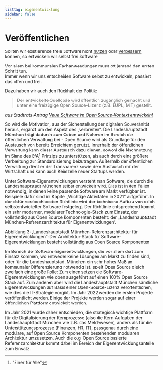 ```yaml
---
listtag: eigenentwicklung
sidebar: false
---
```


# Veröffentlichen

Sollten wir existierende freie Software nicht [nutzen](./use.html) oder [verbessern](./contribute.html) können, so entwickeln wir selbst frei Software.

Vor allem bei kommunalen Fachanwendungen muss oft jemand den ersten Schritt tun.  
Immer wenn wir uns entscheiden Software selbst zu entwickeln, passiert das offen und frei. 

Dazu haben wir auch den Rückhalt der Politik:

> Der entwickelte Quellcode wird öffentlich zugänglich gemacht und unter eine freizügige Open Source-Lizenz (z.B. EUPL, MIT) gestellt.

_aus Stadtrats-Antrag [Neue Software im Open Source-Kontext entwickeln!](https://risi.muenchen.de/risi/antrag/detail/6289779)_


So wird die Motivation, aus der Sicherstellung der digitalen Souveränität heraus, ergänzt um den Aspekt des „verbreiten“. 
Die Landeshauptstadt München trägt dadurch zum Geben und Nehmen im Bereich der öffentlichen Verwaltung bei - Open Source wird als Grundlage für den Austausch 
von bereits Erreichtem genutzt. 
Innerhalb der öffentlichen Verwaltung kann dieser Austausch dazu dienen, sowohl die Nachnutzung im Sinne des EfA[^1] Prinzips zu unterstützen, 
als auch durch eine größere Verbreitung zur Standardisierung beizutragen. 
Außerhalb der öffentlichen Verwaltung dient er der Transparenz sowie dem Austausch mit der Wirtschaft und kann auch Keimzelle neuer Startups werden.

Unter Software-Eigenentwicklungen versteht man Software, die durch die Landeshauptstadt München selbst entwickelt wird. 
Dies ist in den Fällen notwendig, in denen keine passende Software am Markt verfügbar ist. Beispiele dafür sind im Kapitel „Wichtige Aktivitäten in 2021“ aufgeführt. 
In der dafür verabschiedeten Richtlinie wird der technische Aufbau von solch selbstentwickelter Software festgelegt. 
Der Richtlinie entsprechend kommt ein sehr moderner, modularer Technologie-Stack zum Einsatz, der vollständig aus Open Source Komponenten besteht:
der „Landeshauptstadt München-Referenzarchitektur für Eigenentwicklungen“.

Abbildung 3: „Landeshauptstadt München-Referenzarchitektur für Eigenentwicklungen“: Der Architektur-Stack für Software-Eigenentwicklungen besteht vollständig aus Open Source Komponenten

Im Bereich der Software-Eigenentwicklungen, die vor allem dort zum Einsatz kommen, wo entweder keine Lösungen am Markt zu finden sind,
oder für die Landeshauptstadt München ein sehr hohes Maß an kommunaler Differenzierung notwendig ist, spielt Open Source gleich zweifach eine große Rolle: 
Zum einen setzen die Software-Eigenentwicklungen wie oben ausgeführt auf einen 100% Open Source Stack auf. 
Zum anderen aber wird die Landeshauptstadt München sämtliche Eigenentwicklungen auf Basis einer Open-Source-Lizenz veröffentlichen, wie dies die IT-Strategie vorgibt. 
Im Jahr 2022 werden die ersten Projekte veröffentlicht werden. Einige der Projekte werden sogar auf einer öffentlichen Plattform entwickelt werden.

Im Jahr 2021 wurde daher entschieden, die strategisch wichtige Plattform für die Digitalisierung der Kernprozesse (also die Kern-Aufgaben der Landeshauptstadt München wie z.B. das Meldewesen), 
anders als für die Unterstützungsprozesse (Finanzen, HR, IT), passgenau durch eine modulare, auf Open Source Komponenten bestehenden modularen Architektur umzusetzen. 
Auch die o.g. Open Source basierte Referenzarchitektur kommt dabei im Bereich der Eigenentwicklungsanteile zum Einsatz.

<TagTile 
    :tag-names="['eigenentwicklung', 'kooperation']" 
/>

[^1]: "Einer für Alle"